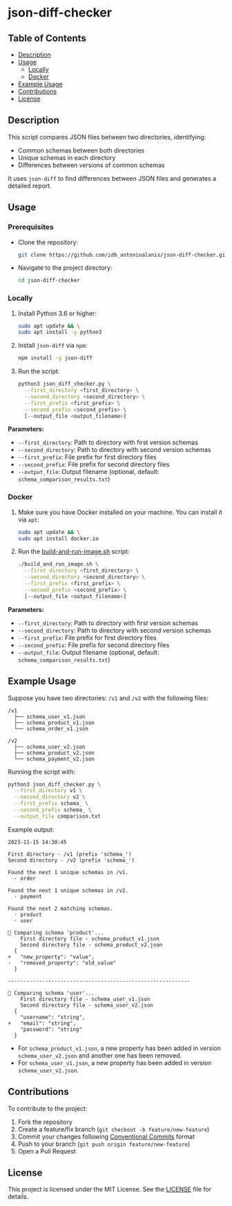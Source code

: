 # json-diff-checker

## Table of Contents

- [Description](#description)
- [Usage](#usage)
  - [Locally](#locally)
  - [Docker](#docker)
- [Example Usage](#example-usage)
- [Contributions](#contributions)
- [License](#license)

## Description

This script compares JSON files between two directories, identifying:
- Common schemas between both directories
- Unique schemas in each directory
- Differences between versions of common schemas

It uses `json-diff` to find differences between JSON files and generates a detailed report.

## Usage

### Prerequisites

- Clone the repository:
    ```bash
    git clone https://github.com/idb_antonioalanis/json-diff-checker.git
    ```
- Navigate to the project directory:
    ```bash
    cd json-diff-checker
    ```

### Locally

1. Install Python 3.6 or higher:
    ```bash
    sudo apt update && \
    sudo apt install -y python3
    ```

2. Install `json-diff` via `npm`:
    ```bash
    npm install -g json-diff
    ```

3. Run the script:
    ```bash
    python3 json_diff_checker.py \
      --first_directory <first_directory> \
      --second_directory <second_directory> \
      --first_prefix <first_prefix> \
      --second_prefix <second_prefix> \
      [--output_file <output_filename>]
    ```

**Parameters:**
- `--first_directory`: Path to directory with first version schemas
- `--second_directory`: Path to directory with second version schemas
- `--first_prefix`: File prefix for first directory files
- `--second_prefix`: File prefix for second directory files
- `--output_file`: Output filename (optional, default: `schema_comparison_results.txt`)

### Docker

1. Make sure you have Docker installed on your machine. You can install it via `apt`:
    ```bash
    sudo apt update && \
    sudo apt install docker.io
    ```

2. Run the [build-and-run-image.sh](build-and-run-image.sh) script:
    ```bash
    ./build_and_run_image.sh \
      --first_directory <first_directory> \
      --second_directory <second_directory> \
      --first_prefix <first_prefix> \
      --second_prefix <second_prefix> \
      [--output_file <output_filename>]
    ```

**Parameters:**
- `--first_directory`: Path to directory with first version schemas
- `--second_directory`: Path to directory with second version schemas
- `--first_prefix`: File prefix for first directory files
- `--second_prefix`: File prefix for second directory files
- `--output_file`: Output filename (optional, default: `schema_comparison_results.txt`)

## Example Usage

Suppose you have two directories: `/v1` and `/v2` with the following files:

```
/v1
  ├── schema_user_v1.json
  ├── schema_product_v1.json
  └── schema_order_v1.json

/v2
  ├── schema_user_v2.json
  ├── schema_product_v2.json
  └── schema_payment_v2.json
```

Running the script with:
```bash
python3 json_diff_checker.py \
  --first_directory v1 \
  --second_directory v2 \
  --first_prefix schema_ \
  --second_prefix schema_ \
  --output_file comparison.txt
```

Example output:
```
2023-11-15 14:30:45

First directory - /v1 (prefix 'schema_')
Second directory - /v2 (prefix 'schema_')

Found the next 1 unique schemas in /v1.
  · order

Found the next 1 unique schemas in /v2.
  · payment

Found the next 2 matching schemas.
  · product
  · user

💠 Comparing schema 'product'...
    First directory file - schema_product_v1.json
    Second directory file - schema_product_v2.json
  {
+   "new_property": "value",
-   "removed_property": "old_value"
  }

-----------------------------------------------------------

💠 Comparing schema 'user'...
    First directory file - schema_user_v1.json
    Second directory file - schema_user_v2.json
  {
    "username": "string",
+   "email": "string",
    "password": "string"
  }

```

- For `schema_product_v1.json`, a new property has been added in version `schema_user_v2.json` and another one has been removed.
- For `schema_user_v1.json`, a new property has been added in version `schema_user_v2.json`.

## Contributions

To contribute to the project:
1. Fork the repository
2. Create a feature/fix branch (`git checkout -b feature/new-feature`)
3. Commit your changes following [Conventional Commits](https://www.conventionalcommits.org/) format
4. Push to your branch (`git push origin feature/new-feature`)
5. Open a Pull Request

## License

This project is licensed under the MIT License. See the [LICENSE](LICENSE) file for details.
